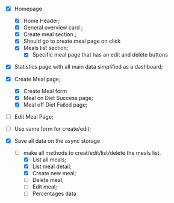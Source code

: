 - [x] Homepage

  - [x] Home Header;
  - [x] General overview card ;
  - [x] Create meal section ;
  - [x] Should go to create meal page on click
  - [x] Meals list section;
    - [x] Specific meal page that has an edit and delete buttons

- [x] Statistics page with all main data simplified as a dashboard;
- [x] Create Meal page;
  - [x] Create Meal form
  - [x] Meal on Diet Success page;
  - [x] Meal off Diet Failed page;
- [ ] Edit Meal Page;
- [ ] Use same form for create/edit;

- [x] Save all data on the async storage
  - [ ] make all methods to creat/edit/list/delete the meals list.
    - [x] List all meals;
    - [x] List meal detail;
    - [x] Create new meal;
    - [ ] Delete meal;
    - [ ] Edit meal;
    - [ ] Percentages data         
